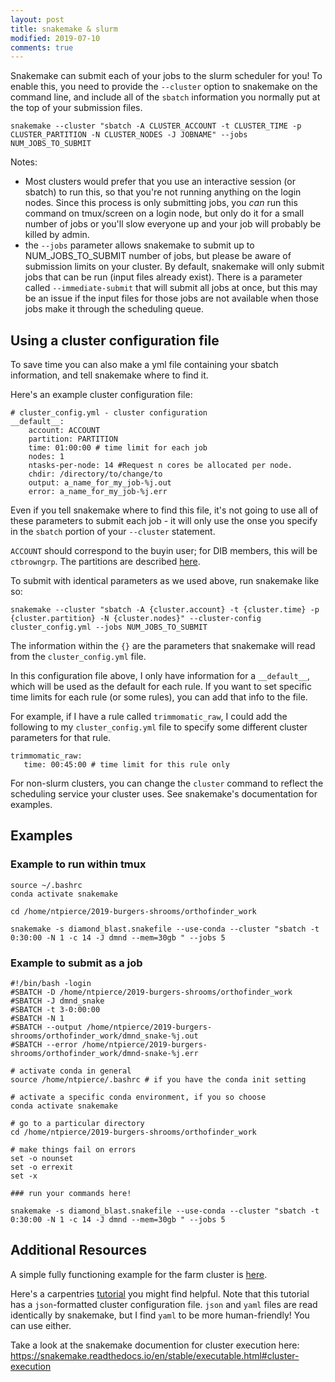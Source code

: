 ```yaml
---
layout: post
title: snakemake & slurm
modified: 2019-07-10
comments: true
---
```


Snakemake can submit each of your jobs to the slurm scheduler for you! To enable this, you need to provide the `--cluster` option to snakemake on the command line, and include all of the `sbatch` information you normally put at the top of your submission files.


```
snakemake --cluster "sbatch -A CLUSTER_ACCOUNT -t CLUSTER_TIME -p CLUSTER_PARTITION -N CLUSTER_NODES -J JOBNAME" --jobs NUM_JOBS_TO_SUBMIT
```

Notes: 
  - Most clusters would prefer that you use an interactive session (or sbatch) to run this, so that you're not running anything on the login nodes. Since this process is only submitting jobs, you _can_ run this command on tmux/screen on a login node, but only do it for a small number of jobs or you'll slow everyone up and your job will probably be killed by admin.
 - the `--jobs` parameter allows snakemake to submit up to NUM_JOBS_TO_SUBMIT number of jobs, but please be aware of submission limits on your cluster. By default, snakemake will only submit jobs that can be run (input files already exist). There is a parameter called `--immediate-submit` that will submit all jobs at once, but this may be an issue if the input files for those jobs are not available when those jobs make it through the scheduling queue.

## Using a cluster configuration file

To save time you can also make a yml file containing your sbatch information, and tell snakemake where to find it.

Here's an example cluster configuration file:
```
# cluster_config.yml - cluster configuration
__default__:
    account: ACCOUNT
    partition: PARTITION
    time: 01:00:00 # time limit for each job
    nodes: 1
    ntasks-per-node: 14 #Request n cores be allocated per node.
    chdir: /directory/to/change/to
    output: a_name_for_my_job-%j.out
    error: a_name_for_my_job-%j.err
```

Even if you tell snakemake where to find this file, it's not going to use all of these parameters to submit each job - it will only use the onse you specify in the `sbatch` portion of your `--cluster` statement.

`ACCOUNT` should correspond to the buyin user; for DIB members, this will be `ctbrowngrp`. The partitions are described [here](https://github.com/dib-lab/farm-notes/blob/master/partitions.md).

To submit with identical parameters as we used above, run snakemake like so:

```
snakemake --cluster "sbatch -A {cluster.account} -t {cluster.time} -p {cluster.partition} -N {cluster.nodes}" --cluster-config cluster_config.yml --jobs NUM_JOBS_TO_SUBMIT
```
The information within the `{}` are the parameters that snakemake will read from the `cluster_config.yml` file.

In this configuration file above, I only have information for a `__default__`, which will be used as the default for each rule. If you want to set specific time limits for each rule (or some rules), you can add that info to the file. 

For example, if I have a rule called `trimmomatic_raw`, I could add the following to my `cluster_config.yml` file to specify some different cluster parameters for that rule.

```
trimmomatic_raw:
   time: 00:45:00 # time limit for this rule only
```

For non-slurm clusters, you can change the `cluster` command to reflect the scheduling service your cluster uses. See snakemake's documentation for examples.

## Examples

### Example to run within tmux
```
source ~/.bashrc
conda activate snakemake

cd /home/ntpierce/2019-burgers-shrooms/orthofinder_work

snakemake -s diamond_blast.snakefile --use-conda --cluster "sbatch -t 0:30:00 -N 1 -c 14 -J dmnd --mem=30gb " --jobs 5
```

### Example to submit as a job
```
#!/bin/bash -login
#SBATCH -D /home/ntpierce/2019-burgers-shrooms/orthofinder_work
#SBATCH -J dmnd_snake 
#SBATCH -t 3-0:00:00
#SBATCH -N 1
#SBATCH --output /home/ntpierce/2019-burgers-shrooms/orthofinder_work/dmnd_snake-%j.out
#SBATCH --error /home/ntpierce/2019-burgers-shrooms/orthofinder_work/dmnd-snake-%j.err

# activate conda in general
source /home/ntpierce/.bashrc # if you have the conda init setting

# activate a specific conda environment, if you so choose
conda activate snakemake 

# go to a particular directory
cd /home/ntpierce/2019-burgers-shrooms/orthofinder_work 

# make things fail on errors
set -o nounset
set -o errexit
set -x

### run your commands here!

snakemake -s diamond_blast.snakefile --use-conda --cluster "sbatch -t 0:30:00 -N 1 -c 14 -J dmnd --mem=30gb " --jobs 5
```

## Additional Resources

A simple fully functioning example for the farm cluster is [here](https://github.com/ctb/2019-snakemake-slurm).

Here's a carpentries [tutorial](https://hpc-carpentry.github.io/hpc-python/17-cluster/) you might find helpful. Note that this tutorial has a `json`-formatted cluster configuration file. `json` and `yaml` files are read identically by snakemake, but I find `yaml` to be more human-friendly! You can use either.

Take a look at the snakemake documention for cluster execution here: https://snakemake.readthedocs.io/en/stable/executable.html#cluster-execution
